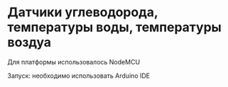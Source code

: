 # Датчики углеводорода, температуры воды, температуры воздуа
Для платформы использовалось NodeMCU

Запуск: необходимо использовать Arduino IDE